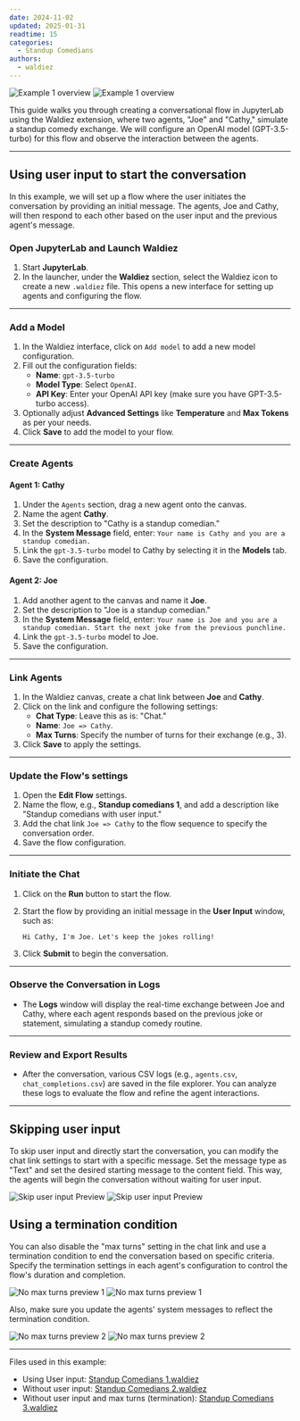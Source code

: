 ```yaml
---
date: 2024-11-02
updated: 2025-01-31
readtime: 15
categories:
  - Standup Comedians
authors:
  - waldiez
---
```


![Example 1 overview](../../static/images/light/examples/1/overview.webp#only-light)
![Example 1 overview](../../static/images/dark/examples/1/overview.webp#only-dark)

This guide walks you through creating a conversational flow in JupyterLab using the Waldiez extension, where two agents, "Joe" and "Cathy," simulate a standup comedy exchange. We will configure an OpenAI model (GPT-3.5-turbo) for this flow and observe the interaction between the agents.

<!-- more -->

---

## Using user input to start the conversation

In this example, we will set up a flow where the user initiates the conversation by providing an initial message. The agents, Joe and Cathy, will then respond to each other based on the user input and the previous agent's message.

### Open JupyterLab and Launch Waldiez

1. Start **JupyterLab**.
2. In the launcher, under the **Waldiez** section, select the Waldiez icon to create a new `.waldiez` file. This opens a new interface for setting up agents and configuring the flow.

---

### Add a Model

1. In the Waldiez interface, click on `Add model` to add a new model configuration.
2. Fill out the configuration fields:
   - **Name**: `gpt-3.5-turbo`
   - **Model Type**: Select `OpenAI`.
   - **API Key**: Enter your OpenAI API key (make sure you have GPT-3.5-turbo access).
3. Optionally adjust **Advanced Settings** like **Temperature** and **Max Tokens** as per your needs.
4. Click **Save** to add the model to your flow.

---

### Create Agents

#### Agent 1: Cathy

1. Under the `Agents` section, drag a new agent onto the canvas.
2. Name the agent **Cathy**.
3. Set the description to "Cathy is a standup comedian."
4. In the **System Message** field, enter: `Your name is Cathy and you are a standup comedian.`
5. Link the `gpt-3.5-turbo` model to Cathy by selecting it in the **Models** tab.
6. Save the configuration.

#### Agent 2: Joe

1. Add another agent to the canvas and name it **Joe**.
2. Set the description to "Joe is a standup comedian."
3. In the **System Message** field, enter: `Your name is Joe and you are a standup comedian. Start the next joke from the previous punchline.`
4. Link the `gpt-3.5-turbo` model to Joe.
5. Save the configuration.

---

### Link Agents

1. In the Waldiez canvas, create a chat link between **Joe** and **Cathy**.
2. Click on the link and configure the following settings:
   - **Chat Type**: Leave this as is: "Chat."
   - **Name**: `Joe => Cathy`.
   - **Max Turns**: Specify the number of turns for their exchange (e.g., 3).
3. Click **Save** to apply the settings.

---

### Update the Flow's settings

1. Open the **Edit Flow** settings.
2. Name the flow, e.g., **Standup comedians 1**, and add a description like "Standup comedians with user input."
3. Add the chat link `Joe => Cathy` to the flow sequence to specify the conversation order.
4. Save the flow configuration.

---

### Initiate the Chat

1. Click on the **Run** button to start the flow.
2. Start the flow by providing an initial message in the **User Input** window, such as:

    `Hi Cathy, I'm Joe. Let's keep the jokes rolling!`

3. Click **Submit** to begin the conversation.

---

### Observe the Conversation in Logs

- The **Logs** window will display the real-time exchange between Joe and Cathy, where each agent responds based on the previous joke or statement, simulating a standup comedy routine.

---

### Review and Export Results

- After the conversation, various CSV logs (e.g., `agents.csv`, `chat_completions.csv`) are saved in the file explorer. You can analyze these logs to evaluate the flow and refine the agent interactions.

---

## Skipping user input

To skip user input and directly start the conversation, you can modify the chat link settings to start with a specific message. Set the message type as "Text" and set the desired starting message to the content field.  This way, the agents will begin the conversation without waiting for user input.

![Skip user input Preview](../../static/images/light/examples/1/skip_user_input.webp#only-light)
![Skip user input Preview](../../static/images/dark/examples/1/skip_user_input.webp#only-dark)

## Using a termination condition

You can also disable the "max turns" setting in the chat link and use a termination condition to end the conversation based on specific criteria. Specify the termination settings in each agent's configuration to control the flow's duration and completion.

![No max turns preview 1](../../static/images/light/examples/1/no_max_turns1.webp#only-light)
![No max turns preview 1](../../static/images/dark/examples/1/no_max_turns1.webp#only-dark)

Also, make sure you update the agents' system messages to reflect the termination condition.

![No max turns preview 2](../../static/images/light/examples/1/no_max_turns2.webp#only-light)
![No max turns preview 2](../../static/images/dark/examples/1/no_max_turns2.webp#only-dark)

---

Files used in this example:

- Using User input: [Standup Comedians 1.waldiez](https://github.com/waldiez/examples/blob/main/01%20-%20Standup%20Comedians/Standup%20Comedians%201.waldiez)
- Without user input: [Standup Comedians 2.waldiez](https://github.com/waldiez/examples/blob/main/01%20-%20Standup%20Comedians/Standup%20Comedians%202.waldiez)
- Without user input and max turns (termination): [Standup Comedians 3.waldiez](https://github.com/waldiez/examples/blob/main/01%20-%20Standup%20Comedians/Standup%20Comedians%203.waldiez)
